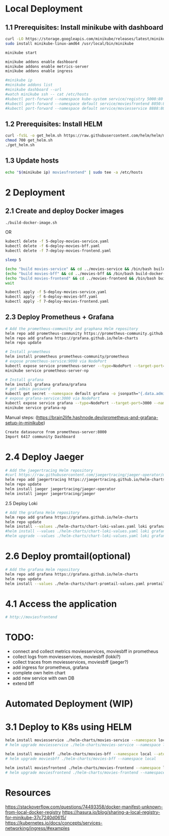# Local Deployment

## 1.1 Prerequisites: Install minikube with dashboard
```bash
curl -LO https://storage.googleapis.com/minikube/releases/latest/minikube-linux-amd64
sudo install minikube-linux-amd64 /usr/local/bin/minikube

minikube start

minikube addons enable dashboard
minikube addons enable metrics-server
minikube addons enable ingress

#minikube ip
#minikube addons list
#minikube dashboard --url
#watch minikube ssh -- cat /etc/hosts 
#kubectl port-forward --namespace kube-system service/registry 5000:80 
#kubectl port-forward --namespace default service/moviesfrontend 8050:8050
#kubectl port-forward --namespace default service/moviesservice 8888:80
```
## 1.2 Prerequisites: Install HELM
```bash
curl -fsSL -o get_helm.sh https://raw.githubusercontent.com/helm/helm/main/scripts/get-helm-3
chmod 700 get_helm.sh
./get_helm.sh
```
## 1.3 Update hosts
```bash
echo "$(minikube ip) moviesfrontend" | sudo tee -a /etc/hosts
```

# 2 Deployment
## 2.1 Create and deploy Docker images
```bash
./build-docker-image.sh
```
OR
```bash
kubectl delete -f 5-deploy-movies-service.yaml
kubectl delete -f 6-deploy-movies-bff.yaml
kubectl delete -f 7-deploy-movies-frontend.yaml

sleep 5

(echo "build movies-service" && cd ../movies-service && /bin/bash build-docker-image.sh ) &
(echo "build movies-bff" && cd ../movies-bff && /bin/bash build-docker-image.sh ) &
(echo "build movies-frontend" && cd ../movies-frontend && /bin/bash build-docker-image.sh) &
wait

kubectl apply -f 5-deploy-movies-service.yaml
kubectl apply -f 6-deploy-movies-bff.yaml
kubectl apply -f 7-deploy-movies-frontend.yaml
```

## 2.3 Deploy Prometheus + Grafana
```bash
# Add the prometheus-community and graphana Helm repository
helm repo add prometheus-community https://prometheus-community.github.io/helm-charts
helm repo add grafana https://grafana.github.io/helm-charts
helm repo update

# Install prometheus
helm install prometheus prometheus-community/prometheus
# expose prometheus-service:9090 via NodePort
kubectl expose service prometheus-server --type=NodePort --target-port=9090 --name=prometheus-server-np
minikube service prometheus-server-np

# Install grafana
helm install grafana grafana/grafana
# get admin password
kubectl get secret --namespace default grafana -o jsonpath="{.data.admin-password}" | base64 --decode ; echo
# expose grafana-service:3000 via NodePort
kubectl expose service grafana --type=NodePort --target-port=3000 --name=grafana-np
minikube service grafana-np
```
Manual steps: (https://brain2life.hashnode.dev/prometheus-and-grafana-setup-in-minikube)
```bash
Create datasource from prometheus-server:8000
Import 6417 community Dashboard
```
# 2.4 Deploy Jaeger
```bash
# Add the jaegertracing Helm repository
#curl https://raw.githubusercontent.com/jaegertracing/jaeger-operator/main/examples/simplest.yaml | docker run -i --rm jaegertracing/jaeger-operator:master generate | kubectl apply -n jaeger-test -f -
helm repo add jaegertracing https://jaegertracing.github.io/helm-charts
helm repo update
helm install jaeger jaegertracing/jaeger-operator
helm install jaeger jaegertracing/jaeger
```
2.5 Deploy Loki
```bash
# Add the grafana Helm repository
helm repo add grafana https://grafana.github.io/helm-charts
helm repo update
helm install --values ./helm-charts/chart-loki-values.yaml loki grafana/loki-distributed
#helm install --values ./helm-charts/chart-loki-values.yaml loki grafana/loki
#helm upgrade --values ./helm-charts/chart-loki-values.yaml loki grafana/loki

```
# 2.6 Deploy promtail(optional)
```bash
# Add the grafana Helm repository
helm repo add grafana https://grafana.github.io/helm-charts
helm repo update
helm install --values ./helm-charts/chart-promtail-values.yaml promtail grafana/promtail 
``` 


# 4.1 Access the application
```bash
# http://moviesfrontend
```


# TODO:
- connect and collect metrics moviesservices, moviesbff in prometheus
- collect logs from moviesservices, moviesbff (lokki?)
- collect traces from moviesservices, moviesbff (jaeger?)
- add ingress for prometheus, grafana
- complete own helm chart
- add new service with own DB
- extend bff

# Automated Deployment (WIP)
# 3.1 Deploy to K8s using HELM
```bash
helm install moviesservice ./helm-charts/movies-service --namespace local --atomic
# helm upgrade moviesservice ./helm-charts/movies-service --namespace local

helm install moviesbff ./helm-charts/movies-bff --namespace local --atomic
# helm upgrade moviesbff ./helm-charts/movies-bff --namespace local

helm install moviesfrontend ./helm-charts/movies-frontend --namespace local --atomic
# helm upgrade moviesfrontend ./helm-charts/movies-frontend --namespace local
```

# Resources
https://stackoverflow.com/questions/74493358/docker-manifest-unknown-from-local-docker-registry
https://hasura.io/blog/sharing-a-local-registry-for-minikube-37c7240d0615/
https://kubernetes.io/docs/concepts/services-networking/ingress/#examples